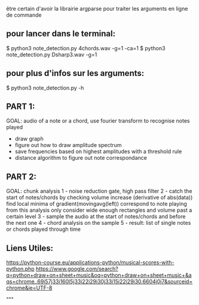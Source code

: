 être certain d'avoir la librairie argparse pour traiter les arguments en ligne de commande

pour lancer dans le terminal: 
-----
$ python3 note_detection.py 4chords.wav -g=1 -ca=1
$ python3 note_detection.py Dsharp3.wav -g=1 

pour plus d'infos sur les arguments:
------
$ python3 note_detection.py -h

PART 1:
-------
GOAL: audio of a note or a chord, use fourier transform to recognise notes played
- draw graph
- figure out how to draw amplitude spectrum
- save frequencies based on highest amplitudes with a threshold rule
- distance algorithm to figure out note correspondance

PART 2:
-------
GOAL: chunk analysis
1 - noise reduction gate, high pass filter
2 - catch the start of notes/chords by checking volume increase (derivative of abs(data))
find local minima of gradient(movingavg(left)) correspond to note playing
from this analysis only consider wide enough rectangles and volume past a certain level
3 - sample the audio at the start of notes/chords and before the next one
4 - chord analysis on the sample
5 - result: list of single notes or chords played through time

Liens Utiles:
-------------
https://python-course.eu/applications-python/musical-scores-with-python.php
https://www.google.com/search?q=python+draw+on+sheet+music&oq=python+draw+on+sheet+music+&aqs=chrome..69i57j33i160l5j33i22i29i30j33i15i22i29i30.6604j0j7&sourceid=chrome&ie=UTF-8

"""